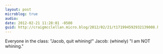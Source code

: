 ```yaml
---
layout: post
microblog: true
audio: 
date: 2012-02-21 11:28:01 -0500
guid: http://craigmcclellan.micro.blog/2012/02/21/t171994592932139008.html
---
```

Everyone in the class: "Jacob, quit whining!"
Jacob: (whinely) "I am NOT whining."
